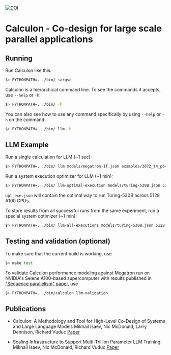 [![DOI](https://zenodo.org/badge/660734586.svg)](https://zenodo.org/badge/latestdoi/660734586)
# Calculon - Co-design for large scale parallel applications

## Running

Run Calculon like this:
``` sh
$> PYTHONPATH=. ./bin/ <args>
```

Calculon is a hierarchical command line. To see the commands it accepts, use `--help` or `-h`:
``` sh
$> PYTHONPATH=. ./bin/ -h
```

You can also see how to use any command specifically by using `--help` or `-h` on the command:
``` sh
$> PYTHONPATH=. ./bin/ llm -h
```

## LLM Example

Run a single calculation for LLM (~1 sec):
``` sh
$> PYTHONPATH=. ./bin/ llm models/megatron-1T.json examples/3072_t4_p64_d12_mbs4_full.json systems/a100_80g.json -
```

Run a system execution optimizer for LLM (~1 min):
``` sh
$> PYTHONPATH=. ./bin/ llm-optimal-execution models/turing-530B.json 5128 2520 float16 systems/a100_80g.json output.json -m
```
`opt_exe.json` will contain the optimal way to run Turing-530B across 5128 A100 GPUs.

To store results from all successful runs from the same experiment, run a special system optimizer (~1 min):
``` sh
$> PYTHONPATH=. ./bin/ llm-all-executions models/turing-530B.json 5128 2520 float16 systems/a100_80g.json all_output.csv
```

## Testing and validation (optional)
To make sure that the current build is working, use

``` sh
$> make test
```
To validate Calculon performance modeling against Megatron run on NVIDIA's Selene A100-based supercomputer with results published in ["Sequence parallelism" paper](https://arxiv.org/abs/2205.05198), use

``` sh
$> PYTHONPATH=. ./bin/calculon llm-validation
```

## Publications

* Calculon: A Methodology and Tool for High-Level Co-Design of Systems and Large Language Models
Mikhail Isaev, Nic McDonald, Larry Dennison, Richard Vuduc
[Paper](https://dl.acm.org/doi/pdf/10.1145/3581784.3607102)

* Scaling Infrastructure to Support Multi-Trillion Parameter LLM Training
Mikhail Isaev, Nic McDonald, Richard Vuduc
[Paper](https://openreview.net/pdf?id=rqn2v1Ltgn0)
